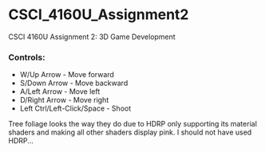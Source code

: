 # CSCI_4160U_Assignment2
CSCI 4160U Assignment 2: 3D Game Development

### Controls:
* W/Up Arrow - Move forward
* S/Down Arrow - Move backward
* A/Left Arrow - Move left
* D/Right Arrow - Move right
* Left Ctrl/Left-Click/Space - Shoot
  
Tree foliage looks the way they do due to HDRP only supporting its material shaders and making all other shaders display pink.
I should not have used HDRP...
